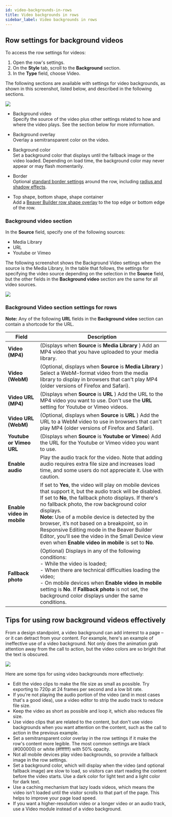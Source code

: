 ```yaml
---
id: video-backgrounds-in-rows
title: Video backgrounds in rows
sidebar_label: Video backgrounds in rows
---
```


## Row settings for background videos

To access the row settings for videos:

  1. Open the row's settings.
  2. On the **Style** tab, scroll to the **Background** section.
  3. In the **Type** field, choose Video.

The following sections are available with settings for video backgrounds, as
shown in this screenshot, listed below, and described in the following
sections.

![](/img/row-columns-video-background-1.png)

  * Background video  
Specify the source of the video plus other settings related to how and where
the video plays. See the section below for more information.

  * Background overlay  
Overlay a semitransparent color on the video.

  * Background color  
Set a background color that displays until the fallback image or the video
loaded. Depending on load time, the background color may never appear or may
flash momentarily.

  * Border  
Optional [standard border settings](/beaver-builder/styles/effects/borders.md) around the row, including [radius and shadow effects](/beaver-builder/styles/effects/radius-shadow.md).

  * Top shape, bottom shape, shape container  
Add a [Beaver Builder row shape overlay](/beaver-builder/layouts/rows/row-effects/row-shape-overlays.md) to the
top edge or bottom edge of the row.

### Background video section

In the **Source** field, specify one of the following sources:

  * Media Library
  * URL
  * Youtube or Vimeo

The following screenshot shows the Background Video settings when the source
is the Media Library, In the table that follows, the settings for specifying
the video source depending on the selection in the **Source** field, but the
other fields in the **Background video** section are the same for all video
sources.

![](/img/row-columns-video-background-2.jpg)

### Background Video section settings for rows

**Note:** Any of the following **URL** fields in
the **Background video** section can contain a shortcode for the URL.

Field  |  Description  
---|---  
**Video (MP4)** |  (Displays when **Source** is **Media Library** ) Add an MP4 video that you have uploaded to your media library.  
**Video (WebM)** |  (Optional, displays when **Source** is **Media Library** ) Select a WebM-format video from the media library to display in browsers that can't play MP4 (older versions of Firefox and Safari).  
**Video URL (MP4)** |  (Displays when **Source** is **URL** ) Add the URL to the MP4 video you want to use. Don't use the **URL** setting for Youtube or Vimeo videos.  
**Video URL (WebM)** |  (Optional, displays when **Source** is **URL** ) Add the URL to a WebM video to use in browsers that can't play MP4 (older versions of Firefox and Safari).  
**Youtube or Vimeo URL** |  (Displays when **Source** is **Youtube or Vimeo**) Add the URL for the Youtube or Vimeo video you want to use.  
**Enable audio** |  Play the audio track for the video. Note that adding audio requires extra file size and increases load time, and some users do not appreciate it. Use with caution.  
**Enable video in mobile** |  If set to **Yes**, the video will play on mobile devices that support it, but the audio track will be disabled.<br/>If set to **No**, the fallback photo displays. If there's no fallback photo, the row background color displays.<br/> **Note:** Use of a mobile device is detected by the browser, it’s not based on a breakpoint, so in Responsive Editing mode in the Beaver Builder Editor, you’ll see the video in the Small Device view even when **Enable video in mobile** is set to **No**.  
**Fallback photo** |  (Optional) Displays in any of the following conditions:<br/>\- While the video is loaded;<br/>\- When there are technical difficulties loading the video;<br/>\- On mobile devices when **Enable video in mobile** setting is **No**. If **Fallback photo** is not set, the background color displays under the same conditions.  

##  Tips for using row background videos effectively

From a design standpoint, a video background can add interest to a page – or
it can detract from your content. For example, here's an example of
ineffective use of a video background. Not only does the animation grab
attention away from the call to action, but the video colors are so bright
that the text is obscured.

![](/img/row-columns-video-background-3.gif)

Here are some tips for using video backgrounds more effectively:

  * Edit the video clips to make the file size as small as possible. Try exporting to 720p at 24 frames per second and a low bit rate.
  * If you're not playing the audio portion of the video (and in most cases that's a good idea), use a video editor to strip the audio track to reduce file size.
  * Keep the video as short as possible and loop it, which also reduces file size.
  * Use video clips that are related to the content, but don't use video backgrounds when you want attention on the content, such as the call to action in the previous example.
  * Set a semitransparent color overlay in the row settings if it make the row's content more legible. The most common settings are black (#000000) or white (#ffffff) with 50% opacity.
  * Not all mobile devices play video backgrounds, so provide a fallback image in the row settings.
  * Set a background color, which will display when the video (and optional fallback image) are slow to load, so visitors can start reading the content before the video starts. Use a dark color for light text and a light color for dark text.
  * Use a caching mechanism that lazy loads videos, which means the video isn't loaded until the visitor scrolls to that part of the page. This helps to improve your page load speed.
  * If you want a higher-resolution video or a longer video or an audio track, use a Video module instead of a video background.
